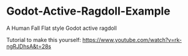 # Godot-Active-Ragdoll-Example
A Human Fall Flat style Godot active ragdoll


Tutorial to make this yourself: https://www.youtube.com/watch?v=rk-ngRJDhsA&t=28s
